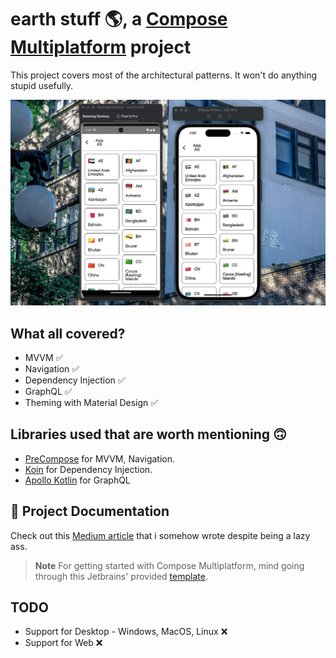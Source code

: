 # earth stuff 🌎, a [Compose Multiplatform](https://www.jetbrains.com/lp/compose-multiplatform/) project

This project covers most of the architectural patterns. It won't do anything stupid usefully.

![](readme_images/ss.jpg)

## What all covered?

* MVVM ✅
* Navigation ✅
* Dependency Injection ✅
* GraphQL ✅
* Theming with Material Design ✅

## Libraries used that are worth mentioning 🙃

* [PreCompose](https://github.com/Tlaster/PreCompose) for MVVM, Navigation.
* [Koin](https://insert-koin.io/) for Dependency Injection.
* [Apollo Kotlin](https://www.apollographql.com/docs/kotlin/) for GraphQL

## 📄 Project Documentation

Check out this [Medium article](https://medium.com/@nitheeshag/building-a-compose-multiplatform-app-with-an-architectural-pattern-e31a85e82927) that i somehow wrote despite being a lazy ass.

> **Note**
> For getting started with Compose Multiplatform, mind going through this Jetbrains' provided [template](https://github.com/JetBrains/compose-multiplatform-ios-android-template).

## TODO

* Support for Desktop - Windows, MacOS, Linux ❌
* Support for Web ❌

